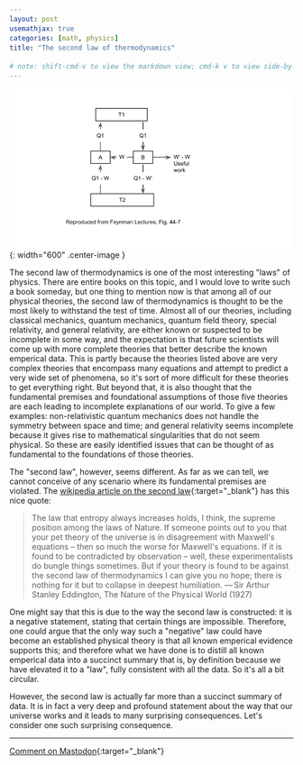 ```yaml
---
layout: post
usemathjax: true
categories: [math, physics]
title: "The second law of thermodynamics"

# note: shift-cmd-v to view the markdown view; cmd-k v to view side-by-side, then can do 'toggle preview locking' command in the 3 dots in the preview tab
---
```



![Reversible engines](/assets/images/Carnot.png){: width="600" .center-image }

The second law of thermodynamics is one of the most interesting "laws" of physics. There are entire books on this topic, and I would love to write such a book someday, but one thing to mention now is that among all of our physical theories, the second law of thermodynamics is thought to be the most likely to withstand the test of time. Almost all of our theories, including classical mechanics, quantum mechanics, quantum field theory, special relativity, and general relativity, are either known or suspected to be incomplete in some way, and the expectation is that future scientists will come up with more complete theories that better describe the known emperical data. This is partly because the theories listed above are very complex theories that encompass many equations and attempt to predict a very wide set of phenomena, so it's sort of more difficult for these theories to get everything right. But beyond that, it is also thought that the fundamental premises and foundational assumptions of those five theories are each leading to incomplete explanations of our world. To give a few examples: non-relativistic quantum mechanics does not handle the symmetry between space and time; and general relativity seems incomplete because it gives rise to mathematical singularities that do not seem physical. So these are easily identified issues that can be thought of as fundamental to the foundations of those theories.

The "second law", however, seems different. As far as we can tell, we cannot conceive of any scenario where its fundamental premises are violated. The [wikipedia article on the second law](https://en.wikipedia.org/wiki/Second_law_of_thermodynamics#Quotations){:target="_blank"} has this nice quote:

>The law that entropy always increases holds, I think, the supreme position among the laws of Nature. If someone points out to you that your pet theory of the universe is in disagreement with Maxwell's equations – then so much the worse for Maxwell's equations. If it is found to be contradicted by observation – well, these experimentalists do bungle things sometimes. But if your theory is found to be against the second law of thermodynamics I can give you no hope; there is nothing for it but to collapse in deepest humiliation.
— Sir Arthur Stanley Eddington, The Nature of the Physical World (1927)

One might say that this is due to the way the second law is constructed: it is a negative statement, stating that certain things are impossible. Therefore, one could argue that the only way such a "negative" law could have become an established physical theory is that all known emperical evidence supports this; and therefore what we have done is to distill all known emperical data into a succinct summary that is, by definition because we have elevated it to a "law", fully consistent with all the data. So it's all a bit circular.

However, the second law is actually far more than a succinct summary of data. It is in fact a very deep and profound statement about the way that our universe works and it leads to many surprising consequences. Let's consider one such surprising consequence.




---

[Comment on Mastodon](https://hachyderm.io/@Sunfishstanford/109922026796201683){:target="_blank"}
